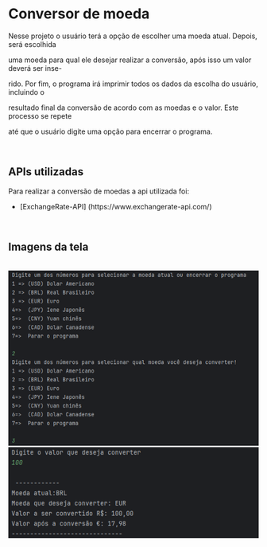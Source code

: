 # Conversor de moeda
<p> Nesse projeto o usuário terá a opção de escolher uma moeda atual. Depois, será escolhida</p>
<p> uma moeda para qual ele desejar realizar a conversão, após isso um valor deverá ser inse-</p>
<p> rido. Por fim, o programa irá imprimir todos os dados da escolha do usuário, incluindo o </p>
<p> resultado final da conversão de acordo com as moedas e o valor. Este processo se repete  </p>
<p> até que o usuário digite uma opção para encerrar o programa.  </p>
<br>
<h2>APIs utilizadas</h2>
<p>Para realizar a conversão de moedas a api utilizada foi:</p>
<ul>
  <li>[ExchangeRate-API] (https://www.exchangerate-api.com/) </li>
</ul>

<br>
<h2>Imagens da tela</h2>
<br>
<img src=https://github.com/tuliusalves/conversorMoeda/blob/main/printScreen/InterarUsuario-1.PNG?raw=true alt="tela Interação" ></img>
<img src=https://github.com/tuliusalves/conversorMoeda/blob/main/printScreen/InterarUsuario-2.PNG?raw=true alt-"tela Resultado"></img>
